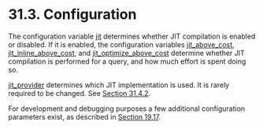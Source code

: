 # 31.3. Configuration

The configuration variable [jit](https://www.postgresql.org/docs/13/runtime-config-query.html#GUC-JIT) determines whether JIT compilation is enabled or disabled. If it is enabled, the configuration variables [jit\_above\_cost](https://www.postgresql.org/docs/13/runtime-config-query.html#GUC-JIT-ABOVE-COST), [jit\_inline\_above\_cost](https://www.postgresql.org/docs/13/runtime-config-query.html#GUC-JIT-INLINE-ABOVE-COST), and [jit\_optimize\_above\_cost](https://www.postgresql.org/docs/13/runtime-config-query.html#GUC-JIT-OPTIMIZE-ABOVE-COST) determine whether JIT compilation is performed for a query, and how much effort is spent doing so.

[jit\_provider](https://www.postgresql.org/docs/13/runtime-config-client.html#GUC-JIT-PROVIDER) determines which JIT implementation is used. It is rarely required to be changed. See [Section 31.4.2](https://www.postgresql.org/docs/13/jit-extensibility.html#JIT-PLUGGABLE).

For development and debugging purposes a few additional configuration parameters exist, as described in [Section 19.17](https://www.postgresql.org/docs/13/runtime-config-developer.html).

